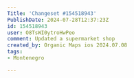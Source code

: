 ```yaml
---
Title: 'Changeset #154518943'
PublishDate: 2024-07-28T12:37:23Z
id: 154518943
user: O8TsWI0ytroHwPeo
comment: Updated a supermarket shop
created_by: Organic Maps ios 2024.07.08
tags:
- Montenegro

---
```

